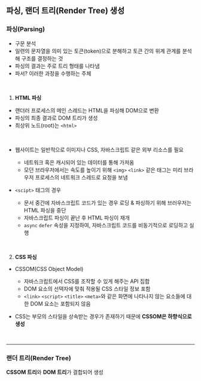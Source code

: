 ## 파싱, 랜더 트리(Render Tree) 생성

### 파싱(Parsing)
- 구문 분석
- 일련의 문자열을 의미 있는 토큰(token)으로 분해하고 토큰 간의 위계 관계를 분석해 구조를 결정하는 것
- 파싱의 결과는 주로 트리 형태를 나타냄
- 파서? 이러한 과정을 수행하는 주체

<br/>

1. **HTML 파싱**
- 랜더러 프로세스의 메인 스레드는 HTML을 파싱해 DOM으로 변환
- 파싱의 최종 결과로 DOM 트리가 생성
- 최상위 노드(root)는 `<html>`

<br/>

- 웹사이트는 일반적으로 이미지나 CSS, 자바스크립트 같은 외부 리소스를 필요
    - 네트워크 혹은 캐시되어 있는 데이터를 통해 가져옴
    - 모던 브라우저에서는 속도를 높이기 위해 `<img>` `<link>` 같은 태그는 미리 브라우저 프로세스의 네트워크 스레드로 요청을 보냄

- `<scipt>` 태그의 경우
    - 문서 중간에 자바스크립트 코드가 있는 경우 로딩 & 파싱하기 위해 브러우저는 HTML 파싱을 중단
    - 자바스크립트 파싱이 끝난 후 HTML 파싱이 재개
    - `async` `defer` 속성을 지정하여, 자바스크립트 코드를 비동기적으로 로딩하고 실행

<br/>

2. **CSS 파싱**
- CSSOM(CSS Object Model) 
    - 자바스크립트에서 CSS를 조작할 수 있게 해주는 API 집합
    - DOM 요소의 선택자에 맞춰 적용될 CSS 스타일 정보 포함
    - `<link>` `<script>` `<title>` `<meta>`와 같은 화면에 나타나지 않는 요소들에 대한 DOM 요소는 포함되지 않음

- CSS는 부모의 스타일을 상속받는 경우가 존재하기 때문에 **CSSOM은 하향식으로 생성**

<br/>

---

### 랜더 트리(Render Tree)

**CSSOM 트리**와 **DOM 트리**가 결합되어 생성
